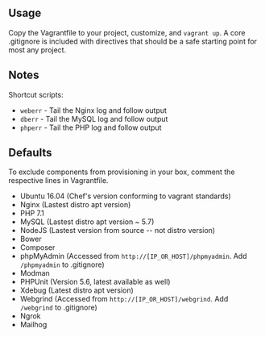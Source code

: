 Usage
-----

Copy the Vagrantfile to your project, customize, and `vagrant up`. A core .gitignore is included with directives that should be a safe starting point for most any project.

Notes
-----

Shortcut scripts:

* `weberr` - Tail the Nginx log and follow output
* `dberr` - Tail the MySQL log and follow output
* `phperr` - Tail the PHP log and follow output

Defaults
--------

To exclude components from provisioning in your box, comment the respective lines in Vagrantfile.

* Ubuntu 16.04 (Chef's version conforming to vagrant standards)
* Nginx (Lastest distro apt version)
* PHP 7.1
* MySQL (Lastest distro apt version ~ 5.7)
* NodeJS (Lastest version from source -- not distro version)
* Bower
* Composer
* phpMyAdmin (Accessed from `http://[IP_OR_HOST]/phpmyadmin`. Add `/phpmyadmin` to .gitignore)
* Modman
* PHPUnit (Version 5.6, latest available as well)
* Xdebug (Latest distro apt version)
* Webgrind (Accessed from `http://[IP_OR_HOST]/webgrind`. Add `/webgrind` to .gitignore)
* Ngrok
* Mailhog
